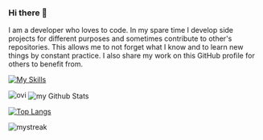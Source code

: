 ### Hi there 👋

I am a developer who loves to code. In my spare time I develop side projects for different purposes and sometimes contribute to other's repositories. This allows me to not forget what I know and to learn new things by constant practice. I also share my work on this GitHub profile for others to benefit from.

[![My Skills](https://skillicons.dev/icons?i=java,spring,js,react)](https://skillicons.dev) 

<img src="https://github-readme-stats.vercel.app/api/top-langs?username=tdonuk&show_icons=true&locale=en&layout=compact&theme=chartreuse-dark" alt="ovi" />

<img align="center" src="https://github-readme-stats.vercel.app/api?username=tdonuk&theme=&include_all_commits=true&count_private=true&show_icons=true&line_height=20&title_color=2B5BBD&icon_color=1124BB&text_color=A1A1A1&bg_color=0,000000,130F40" alt="my Github Stats"/>

[![Top Langs](https://github-readme-stats.vercel.app/api/top-langs/?username=tdonuk&size_weight=0.5&count_weight=0.5&theme=radical)](https://github.com/anuraghazra/github-readme-stats)

<img src="https://github-readme-streak-stats.herokuapp.com/?user=tdonuk&theme=tokyonight" alt="mystreak"/>
